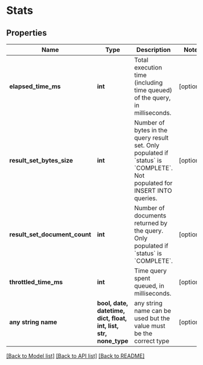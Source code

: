 # Stats


## Properties
Name | Type | Description | Notes
------------ | ------------- | ------------- | -------------
**elapsed_time_ms** | **int** | Total execution time (including time queued) of the query, in milliseconds. | [optional] 
**result_set_bytes_size** | **int** | Number of bytes in the query result set. Only populated if &#x60;status&#x60; is &#x60;COMPLETE&#x60;. Not populated for INSERT INTO queries. | [optional] 
**result_set_document_count** | **int** | Number of documents returned by the query. Only populated if &#x60;status&#x60; is &#x60;COMPLETE&#x60;. | [optional] 
**throttled_time_ms** | **int** | Time query spent queued, in milliseconds. | [optional] 
**any string name** | **bool, date, datetime, dict, float, int, list, str, none_type** | any string name can be used but the value must be the correct type | [optional]

[[Back to Model list]](../README.md#documentation-for-models) [[Back to API list]](../README.md#documentation-for-api-endpoints) [[Back to README]](../README.md)


